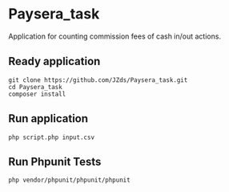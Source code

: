# Paysera_task
Application for counting commission fees of cash in/out actions.

## Ready application
```
git clone https://github.com/JZds/Paysera_task.git
cd Paysera_task
composer install
```

## Run application
```
php script.php input.csv
```

## Run Phpunit Tests
```
php vendor/phpunit/phpunit/phpunit
```
